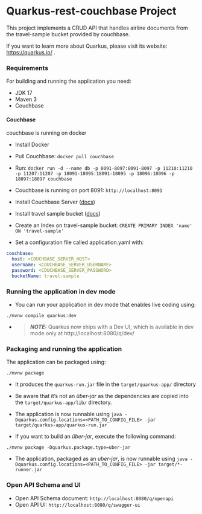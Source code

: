 # Quarkus-rest-couchbase Project

This project implements a CRUD API that handles airline documents from the travel-sample bucket provided by couchbase.

If you want to learn more about Quarkus, please visit its website: https://quarkus.io/ .

### Requirements

For building and running the application you need:

* JDK 17
* Maven 3
* Couchbase

#### Couchbase
couchbase is running on docker

* Install Docker
* Pull Couchbase:
`docker pull couchbase`
* Run:
`docker run -d --name db -p 8091-8097:8091-8097 -p 11210:11210 -p 11207:11207 -p 18091-18095:18091-18095 -p 18096:18096 -p 18097:18097 couchbase`

* Couchbase is running on port 8091:
`http://localhost:8091`
* Install Couchbase Server ([docs](https://docs.couchbase.com/server/current/getting-started/do-a-quick-install.html#initialize-cluster-web-console))
* Install travel sample bucket ([docs](https://docs.couchbase.com/server/current/manage/manage-settings/install-sample-buckets.html#install-sample-buckets-with-the-ui))
* Create an Index on travel-sample bucket:
`CREATE PRIMARY INDEX 'name' ON 'travel-sample'`
* Set a configuration file called application.yaml with:

```yaml
couchbase:
  host: <COUCHBASE_SERVER_HOST>
  username: <COUCHBASE_SERVER_USERNAME>
  password: <COUCHBASE_SERVER_PASSWORD>
  bucketName: travel-sample
```

### Running the application in dev mode

* You can run your application in dev mode that enables live coding using:
```shell script
./mvnw compile quarkus:dev
```

* > **_NOTE:_**  Quarkus now ships with a Dev UI, which is available in dev mode only at http://localhost:8080/q/dev/

### Packaging and running the application

The application can be packaged using:
```shell script
./mvnw package
```
* It produces the `quarkus-run.jar` file in the `target/quarkus-app/` directory
* Be aware that it’s not an _über-jar_ as the dependencies are copied into the `target/quarkus-app/lib/` directory.

* The application is now runnable using `java -Dquarkus.config.locations=<PATH_TO_CONFIG_FILE> -jar target/quarkus-app/quarkus-run.jar`

* If you want to build an _über-jar_, execute the following command:
```shell script
./mvnw package -Dquarkus.package.type=uber-jar
```
* The application, packaged as an _uber-jar_, is now runnable using `java -Dquarkus.config.locations=<PATH_TO_CONFIG_FILE> -jar target/*-runner.jar`

### Open API Schema and UI

* Open API Schema document:
`http://localhost:8080/q/openapi`
* Open API UI:
`http://localhost:8080/q/swagger-ui`

